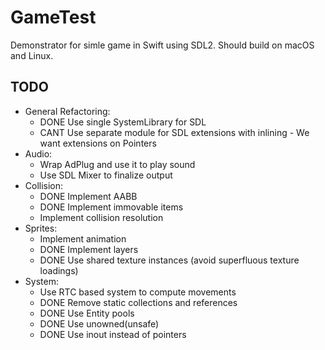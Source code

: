 # GameTest

Demonstrator for simle game in Swift using SDL2. Should build on macOS and Linux.

## TODO
- General Refactoring:
  - DONE Use single SystemLibrary for SDL
  - CANT Use separate module for SDL extensions with inlining - We want extensions on Pointers
- Audio:
  - Wrap AdPlug and use it to play sound
  - Use SDL Mixer to finalize output
- Collision:
  - DONE Implement AABB
  - DONE Implement immovable items
  - Implement collision resolution
- Sprites:
  - Implement animation
  - DONE Implement layers
  - DONE Use shared texture instances (avoid superfluous texture loadings)
- System:
  - Use RTC based system to compute movements
  - DONE Remove static collections and references
  - DONE Use Entity pools
  - DONE Use unowned(unsafe)
  - DONE Use inout instead of pointers
